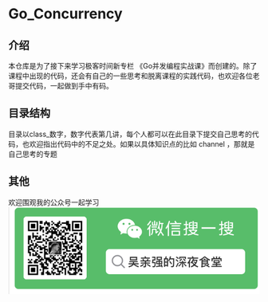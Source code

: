 # Go_Concurrency

## 介绍

本仓库是为了接下来学习极客时间新专栏 《Go并发编程实战课》而创建的。除了课程中出现的代码，还会有自己的一些思考和脱离课程的实践代码，也欢迎各位老哥提交代码，一起做到手中有码。

## 目录结构

目录以class_数字，数字代表第几讲，每个人都可以在此目录下提交自己思考的代码，也欢迎指出代码中的不足之处。如果以具体知识点的比如 channel ，那就是自己思考的专题

## 其他
欢迎围观我的公众号一起学习
![](image/wechat-qr.png)
